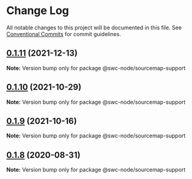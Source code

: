 # Change Log

All notable changes to this project will be documented in this file.
See [Conventional Commits](https://conventionalcommits.org) for commit guidelines.

## [0.1.11](https://github.com/swc-project/swc-node/compare/@swc-node/sourcemap-support@0.1.10...@swc-node/sourcemap-support@0.1.11) (2021-12-13)

**Note:** Version bump only for package @swc-node/sourcemap-support

## [0.1.10](https://github.com/swc-project/swc-node/compare/@swc-node/sourcemap-support@0.1.9...@swc-node/sourcemap-support@0.1.10) (2021-10-29)

**Note:** Version bump only for package @swc-node/sourcemap-support

## [0.1.9](https://github.com/swc-project/swc-node/compare/@swc-node/sourcemap-support@0.1.8...@swc-node/sourcemap-support@0.1.9) (2021-10-16)

**Note:** Version bump only for package @swc-node/sourcemap-support

## [0.1.8](https://github.com/swc-project/swc-node/compare/@swc-node/sourcemap-support@0.1.7...@swc-node/sourcemap-support@0.1.8) (2020-08-31)

**Note:** Version bump only for package @swc-node/sourcemap-support
